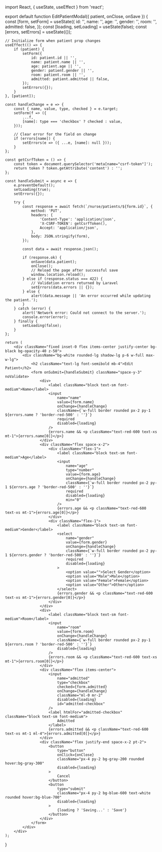 import React, { useState, useEffect } from 'react';

export default function EditPatientModal({ patient, onClose, onSave }) {
    const [form, setForm] = useState({
        id: '',
        name: '',
        age: '',
        gender: '',
        room: '',
        admitted: false,
    });
    const [loading, setLoading] = useState(false);
    const [errors, setErrors] = useState({});

    // Initialize form when patient prop changes
    useEffect(() => {
        if (patient) {
            setForm({
                id: patient.id || '',
                name: patient.name || '',
                age: patient.age || '',
                gender: patient.gender || '',
                room: patient.room || '',
                admitted: patient.admitted || false,
            });
            setErrors({});
        }
    }, [patient]);

    const handleChange = e => {
        const { name, value, type, checked } = e.target;
        setForm(f => ({
            ...f,
            [name]: type === 'checkbox' ? checked : value,
        }));

        // Clear error for the field on change
        if (errors[name]) {
            setErrors(e => ({ ...e, [name]: null }));
        }
    };

    const getCsrfToken = () => {
        const token = document.querySelector('meta[name="csrf-token"]');
        return token ? token.getAttribute('content') : '';
    };

    const handleSubmit = async e => {
        e.preventDefault();
        setLoading(true);
        setErrors({});

        try {
            const response = await fetch(`/nurse/patients/${form.id}`, {
                method: 'PUT',
                headers: {
                    'Content-Type': 'application/json',
                    'X-CSRF-TOKEN': getCsrfToken(),
                    Accept: 'application/json',
                },
                body: JSON.stringify(form),
            });

            const data = await response.json();

            if (response.ok) {
                onSave(data.patient);
                onClose();
                // Reload the page after successful save
                window.location.reload();
            } else if (response.status === 422) {
                // Validation errors returned by Laravel
                setErrors(data.errors || {});
            } else {
                alert(data.message || 'An error occurred while updating the patient.');
            }
        } catch (error) {
            alert('Network error: Could not connect to the server.');
            console.error(error);
        } finally {
            setLoading(false);
        }
    };

    return (
        <div className="fixed inset-0 flex items-center justify-center bg-black bg-opacity-40 z-50">
            <div className="bg-white rounded-lg shadow-lg p-6 w-full max-w-lg">
                <h2 className="text-lg font-semibold mb-4">Edit Patient</h2>
                <form onSubmit={handleSubmit} className="space-y-3" noValidate>
                    <div>
                        <label className="block text-sm font-medium">Name</label>
                        <input
                            name="name"
                            value={form.name}
                            onChange={handleChange}
                            className={`w-full border rounded px-2 py-1 ${errors.name ? 'border-red-500' : ''}`}
                            required
                            disabled={loading}
                        />
                        {errors.name && <p className="text-red-600 text-xs mt-1">{errors.name[0]}</p>}
                    </div>
                    <div className="flex space-x-2">
                        <div className="flex-1">
                            <label className="block text-sm font-medium">Age</label>
                            <input
                                name="age"
                                type="number"
                                value={form.age}
                                onChange={handleChange}
                                className={`w-full border rounded px-2 py-1 ${errors.age ? 'border-red-500' : ''}`}
                                required
                                disabled={loading}
                                min="0"
                            />
                            {errors.age && <p className="text-red-600 text-xs mt-1">{errors.age[0]}</p>}
                        </div>
                        <div className="flex-1">
                            <label className="block text-sm font-medium">Gender</label>
                            <select
                                name="gender"
                                value={form.gender}
                                onChange={handleChange}
                                className={`w-full border rounded px-2 py-1 ${errors.gender ? 'border-red-500' : ''}`}
                                required
                                disabled={loading}
                            >
                                <option value="">Select Gender</option>
                                <option value="Male">Male</option>
                                <option value="Female">Female</option>
                                <option value="Other">Other</option>
                            </select>
                            {errors.gender && <p className="text-red-600 text-xs mt-1">{errors.gender[0]}</p>}
                        </div>
                    </div>
                    <div>
                        <label className="block text-sm font-medium">Room</label>
                        <input
                            name="room"
                            value={form.room}
                            onChange={handleChange}
                            className={`w-full border rounded px-2 py-1 ${errors.room ? 'border-red-500' : ''}`}
                            disabled={loading}
                        />
                        {errors.room && <p className="text-red-600 text-xs mt-1">{errors.room[0]}</p>}
                    </div>
                    <div className="flex items-center">
                        <input
                            name="admitted"
                            type="checkbox"
                            checked={form.admitted}
                            onChange={handleChange}
                            className="ml-0 mr-2"
                            disabled={loading}
                            id="admitted-checkbox"
                        />
                        <label htmlFor="admitted-checkbox" className="block text-sm font-medium">
                            Admitted
                        </label>
                        {errors.admitted && <p className="text-red-600 text-xs mt-1 ml-4">{errors.admitted[0]}</p>}
                    </div>
                    <div className="flex justify-end space-x-2 pt-2">
                        <button
                            type="button"
                            onClick={onClose}
                            className="px-4 py-2 bg-gray-200 rounded hover:bg-gray-300"
                            disabled={loading}
                        >
                            Cancel
                        </button>
                        <button
                            type="submit"
                            className="px-4 py-2 bg-blue-600 text-white rounded hover:bg-blue-700"
                            disabled={loading}
                        >
                            {loading ? 'Saving...' : 'Save'}
                        </button>
                    </div>
                </form>
            </div>
        </div>
    );
}
